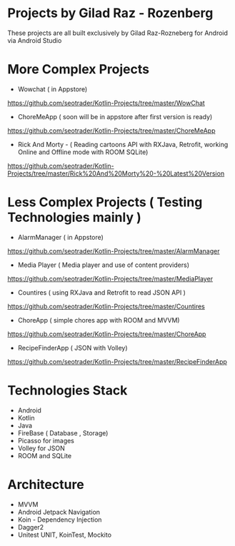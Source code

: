 # Projects by Gilad Raz - Rozenberg

These projects are all built exclusively by Gilad Raz-Rozneberg for Android via Android Studio

# More Complex Projects

* Wowchat ( in Appstore)

https://github.com/seotrader/Kotlin-Projects/tree/master/WowChat

* ChoreMeApp ( soon will be in appstore after first version is ready)

https://github.com/seotrader/Kotlin-Projects/tree/master/ChoreMeApp

* Rick And Morty - ( Reading cartoons API with RXJava, Retrofit, working Online and Offline mode with ROOM SQLite)

https://github.com/seotrader/Kotlin-Projects/tree/master/Rick%20And%20Morty%20-%20Latest%20Version


# Less Complex Projects ( Testing Technologies mainly )

* AlarmManager ( in Appstore)

https://github.com/seotrader/Kotlin-Projects/tree/master/AlarmManager

* Media Player ( Media player and use of content providers)

https://github.com/seotrader/Kotlin-Projects/tree/master/MediaPlayer

* Countires ( using RXJava and Retrofit to read JSON API )

https://github.com/seotrader/Kotlin-Projects/tree/master/Countires

* ChoreApp ( simple chores app with ROOM and MVVM)

https://github.com/seotrader/Kotlin-Projects/tree/master/ChoreApp

* RecipeFinderApp ( JSON with Volley)

https://github.com/seotrader/Kotlin-Projects/tree/master/RecipeFinderApp

# Technologies Stack

* Android
* Kotlin
* Java
* FireBase ( Database , Storage)
* Picasso for images
* Volley for JSON
* ROOM and SQLite

# Architecture 

* MVVM
* Android Jetpack Navigation
* Koin - Dependency Injection
* Dagger2
* Unitest UNIT, KoinTest, Mockito 
